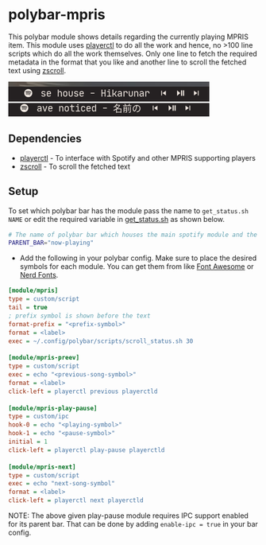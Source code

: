 # polybar-mpris

This polybar module shows details regarding the currently playing MPRIS item. This module uses [playerctl](https://github.com/altdesktop/playerctl) to do all the work and hence, no >100 line scripts which do all the work themselves. Only one line to fetch the required metadata in the format that you like and another line to scroll the fetched text using [zscroll](https://github.com/noctuid/zscroll).

![](screenshots/demo_mini.gif)
![](screenshots/demo.gif)

## Dependencies

- [playerctl](https://github.com/altdesktop/playerctl#installing) - To interface with Spotify and other MPRIS supporting players
- [zscroll](https://github.com/noctuid/zscroll#installation) - To scroll the fetched text

## Setup

To set which polybar bar has the module pass the name to `get_status.sh NAME` or edit the required variable in [get_status.sh](get_status.sh) as shown below.
```sh
# The name of polybar bar which houses the main spotify module and the control modules.
PARENT_BAR="now-playing"
```

- Add the following in your polybar config.
Make sure to place the desired symbols for each module. You can get them from like [Font Awesome](https://fontawesome.com/cheatsheet) or [Nerd Fonts](https://www.nerdfonts.com/cheat-sheet).

```ini
[module/mpris]
type = custom/script
tail = true
; prefix symbol is shown before the text
format-prefix = "<prefix-symbol>"
format = <label>
exec = ~/.config/polybar/scripts/scroll_status.sh 30

[module/mpris-preev]
type = custom/script
exec = echo "<previous-song-symbol>"
format = <label>
click-left = playerctl previous playerctld

[module/mpris-play-pause]
type = custom/ipc
hook-0 = echo "<playing-symbol>"
hook-1 = echo "<pause-symbol>"
initial = 1
click-left = playerctl play-pause playerctld

[module/mpris-next]
type = custom/script
exec = echo "next-song-symbol"
format = <label>
click-left = playerctl next playerctld
```

NOTE: The above given play-pause module requires IPC support enabled for its parent bar. That can be done by adding `enable-ipc = true` in your bar config.
